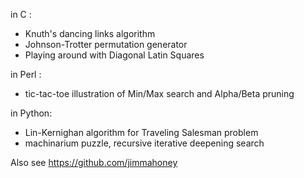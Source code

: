 in C :
<ul>
<li>Knuth's dancing links algorithm</li>
<li>Johnson-Trotter permutation generator</li>
<li>Playing around with Diagonal Latin Squares</li>
</ul>

in Perl :
<ul>
<li>tic-tac-toe illustration of Min/Max search and Alpha/Beta pruning</li>
</ul>

in Python:
<ul>
<li>Lin-Kernighan algorithm for Traveling Salesman problem</li>
<li>machinarium puzzle, recursive iterative deepening search</li>
</ul>

Also see https://github.com/jimmahoney